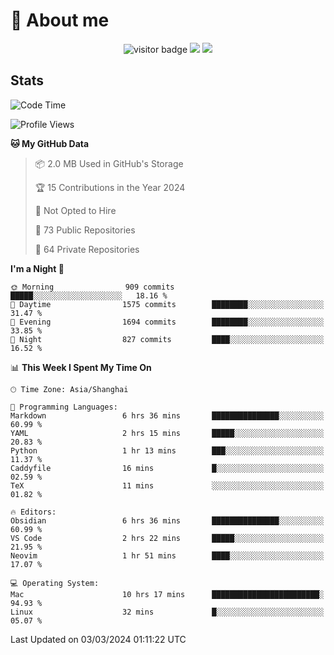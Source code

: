 <!-- ![](https://youpai.roccoshi.top/img/20200804214216.png) -->

# 🧐 About me
 
<p align="center">
<img src="https://visitor-badge.laobi.icu/badge?page_id=Lincest.Lincest&title=hits" alt="visitor badge"/>
<a href="mailto:imroccoshi@gmail.com"><img src="https://img.shields.io/badge/gmail-imroccoshi%40gmail.com-red"></a>
<a href="https://blog.roccoshi.top"><img src="https://img.shields.io/badge/blog-roccoshi-green"></a>
</p>

## Stats

<!--START_SECTION:waka-->
![Code Time](http://img.shields.io/badge/Code%20Time-995%20hrs%2045%20mins-blue)

![Profile Views](http://img.shields.io/badge/Profile%20Views-0-blue)

**🐱 My GitHub Data** 

> 📦 2.0 MB Used in GitHub's Storage 
 > 
> 🏆 15 Contributions in the Year 2024
 > 
> 🚫 Not Opted to Hire
 > 
> 📜 73 Public Repositories 
 > 
> 🔑 64 Private Repositories 
 > 
**I'm a Night 🦉** 

```text
🌞 Morning                909 commits         █████░░░░░░░░░░░░░░░░░░░░   18.16 % 
🌆 Daytime                1575 commits        ████████░░░░░░░░░░░░░░░░░   31.47 % 
🌃 Evening                1694 commits        ████████░░░░░░░░░░░░░░░░░   33.85 % 
🌙 Night                  827 commits         ████░░░░░░░░░░░░░░░░░░░░░   16.52 % 
```


📊 **This Week I Spent My Time On** 

```text
🕑︎ Time Zone: Asia/Shanghai

💬 Programming Languages: 
Markdown                 6 hrs 36 mins       ███████████████░░░░░░░░░░   60.99 % 
YAML                     2 hrs 15 mins       █████░░░░░░░░░░░░░░░░░░░░   20.83 % 
Python                   1 hr 13 mins        ███░░░░░░░░░░░░░░░░░░░░░░   11.37 % 
Caddyfile                16 mins             █░░░░░░░░░░░░░░░░░░░░░░░░   02.59 % 
TeX                      11 mins             ░░░░░░░░░░░░░░░░░░░░░░░░░   01.82 % 

🔥 Editors: 
Obsidian                 6 hrs 36 mins       ███████████████░░░░░░░░░░   60.99 % 
VS Code                  2 hrs 22 mins       █████░░░░░░░░░░░░░░░░░░░░   21.95 % 
Neovim                   1 hr 51 mins        ████░░░░░░░░░░░░░░░░░░░░░   17.07 % 

💻 Operating System: 
Mac                      10 hrs 17 mins      ████████████████████████░   94.93 % 
Linux                    32 mins             █░░░░░░░░░░░░░░░░░░░░░░░░   05.07 % 
```


 Last Updated on 03/03/2024 01:11:22 UTC
<!--END_SECTION:waka-->


